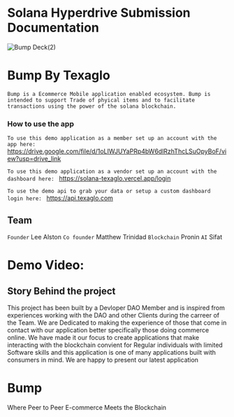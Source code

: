# Solana Hyperdrive Submission Documentation
![Bump Deck(2)](https://github.com/Texaglo-Tech/Bump-by-Texaglo/assets/90069572/6d25237c-a524-4c02-8e18-8ca32096cd39)



# Bump By Texaglo
`Bump is a Ecommerce Mobile application enabled ecosystem. Bump is intended to support Trade of phyical items and to facilitate transactions using the power of the solana blockchain.`

### How to use the app
`To use this demo application as a member set up an account with the app here: `
https://drive.google.com/file/d/1oLIWJUYaPRp4bW6dlRzhThcLSuOpyBoF/view?usp=drive_link

`To use this demo application as a vendor set up an account with the dashboard here: `
https://solana-texaglo.vercel.app/login

`To use the demo api to grab your data or setup a custom dashboard login here: `
https://api.texaglo.com

## Team
`Founder` Lee Alston
`Co founder` Matthew Trinidad
`Blockchain` Pronin
`AI` Sifat 

# Demo Video: 


## Story Behind the project
  This project has been built by a Devloper DAO Member and is inspired from experiences working with the DAO and other Clients during the carreer of the Team. We are Dedicated to making the experience of those that come in contact with our application better specifically those doing commerce online. We have made it our focus to create applications that make interacting with the blockchain convient for Regular individuals with limited Software skills and this application is one of many applications built with consumers in mind. We are happy to present our latest application 

# Bump

Where Peer to Peer E-commerce Meets the Blockchain
